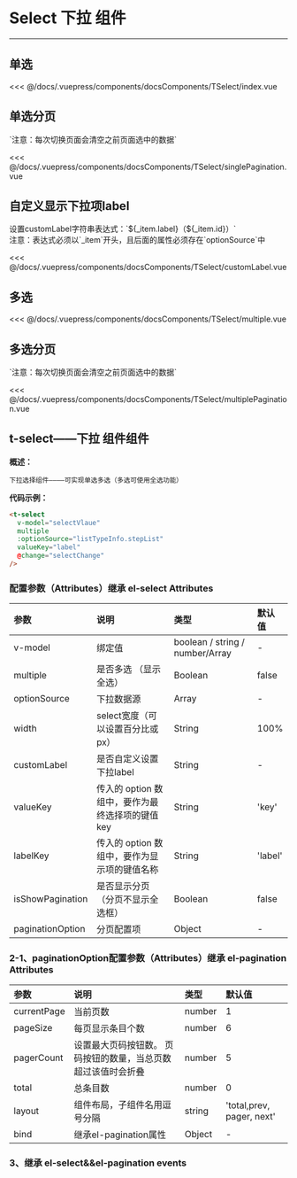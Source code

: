 # Select 下拉 组件

---

## 单选

<common-code-format>
  <docsComponents-TSelect-index slot="source"></docsComponents-TSelect-index>
   <<< @/docs/.vuepress/components/docsComponents/TSelect/index.vue
</common-code-format>

## 单选分页

<common-code-format>
  <docsComponents-TSelect-singlePagination slot="source"></docsComponents-TSelect-singlePagination>
  `注意：每次切换页面会清空之前页面选中的数据`

   <<< @/docs/.vuepress/components/docsComponents/TSelect/singlePagination.vue
</common-code-format>

## 自定义显示下拉项label

<common-code-format>
  <docsComponents-TSelect-customLabel slot="source"></docsComponents-TSelect-customLabel>
  设置customLabel字符串表达式：`${_item.label}（${_item.id}）`<br/>
  注意：表达式必须以`_item`开头，且后面的属性必须存在`optionSource`中
  
   <<< @/docs/.vuepress/components/docsComponents/TSelect/customLabel.vue
</common-code-format>

## 多选

<common-code-format>
  <docsComponents-TSelect-multiple slot="source"></docsComponents-TSelect-multiple>
   <<< @/docs/.vuepress/components/docsComponents/TSelect/multiple.vue
</common-code-format>

## 多选分页

<common-code-format>
  <docsComponents-TSelect-multiplePagination slot="source"></docsComponents-TSelect-multiplePagination>
  `注意：每次切换页面会清空之前页面选中的数据`

   <<< @/docs/.vuepress/components/docsComponents/TSelect/multiplePagination.vue
</common-code-format>

## t-select——下拉 组件组件

**概述：**

`下拉选择组件————可实现单选多选（多选可使用全选功能）`

**代码示例：**

```html
<t-select
  v-model="selectVlaue"
  multiple
  :optionSource="listTypeInfo.stepList"
  valueKey="label"
  @change="selectChange"
/>
```

### 配置参数（Attributes）继承 el-select Attributes

| 参数             | 说明                                             | 类型                            | 默认值  |
| :--------------- | :----------------------------------------------- | :------------------------------ | :------ |
| v-model          | 绑定值                                           | boolean / string / number/Array | -       |
| multiple         | 是否多选 （显示全选）                            | Boolean                         | false   |
| optionSource     | 下拉数据源                                       | Array                           | -       |
| width            | select宽度（可以设置百分比或px）                 | String                          | 100%    |
| customLabel      | 是否自定义设置下拉label                          | String                          | -       |
| valueKey         | 传入的 option 数组中，要作为最终选择项的键值 key | String                          | 'key'   |
| labelKey         | 传入的 option 数组中，要作为显示项的键值名称     | String                          | 'label' |
| isShowPagination | 是否显示分页（分页不显示全选框）                 | Boolean                         | false   |
| paginationOption | 分页配置项                                       | Object                          | -       |

### 2-1、paginationOption配置参数（Attributes）继承 el-pagination Attributes

| 参数        | 说明                                                          | 类型   | 默认值                    |
| :---------- | :------------------------------------------------------------ | :----- | :------------------------ |
| currentPage | 当前页数                                                      | number | 1                         |
| pageSize    | 每页显示条目个数                                              | number | 6                         |
| pagerCount  | 设置最大页码按钮数。 页码按钮的数量，当总页数超过该值时会折叠 | number | 5                         |
| total       | 总条目数                                                      | number | 0                         |
| layout      | 组件布局，子组件名用逗号分隔                                  | string | 'total,prev, pager, next' |
| bind        | 继承el-pagination属性                                         | Object | -                         |

### 3、继承 el-select&&el-pagination events
